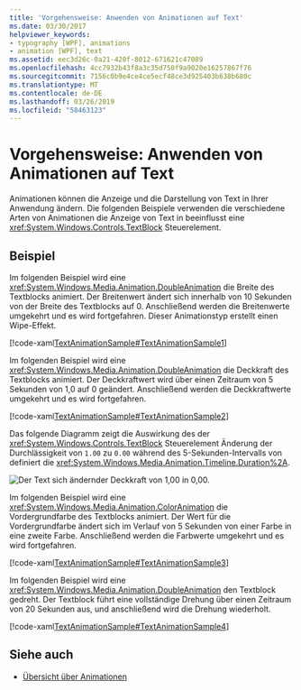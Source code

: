 ```yaml
---
title: 'Vorgehensweise: Anwenden von Animationen auf Text'
ms.date: 03/30/2017
helpviewer_keywords:
- typography [WPF], animations
- animation [WPF], text
ms.assetid: eec3d26c-0a21-420f-8012-671621c47089
ms.openlocfilehash: 4cc7932b43f8a3c35d750f9a9020e16257867f76
ms.sourcegitcommit: 7156c0b9e4ce4ce5ecf48ce3d925403b638b680c
ms.translationtype: MT
ms.contentlocale: de-DE
ms.lasthandoff: 03/26/2019
ms.locfileid: "58463123"
---
```

# <a name="how-to-apply-animations-to-text"></a>Vorgehensweise: Anwenden von Animationen auf Text
Animationen können die Anzeige und die Darstellung von Text in Ihrer Anwendung ändern. Die folgenden Beispiele verwenden die verschiedene Arten von Animationen die Anzeige von Text in beeinflusst eine <xref:System.Windows.Controls.TextBlock> Steuerelement.  
  
## <a name="example"></a>Beispiel  
 Im folgenden Beispiel wird eine <xref:System.Windows.Media.Animation.DoubleAnimation> die Breite des Textblocks animiert. Der Breitenwert ändert sich innerhalb von 10 Sekunden von der Breite des Textblocks auf 0. Anschließend werden die Breitenwerte umgekehrt und es wird fortgefahren. Dieser Animationstyp erstellt einen Wipe-Effekt.  
  
 [!code-xaml[TextAnimationSample#TextAnimationSample1](~/samples/snippets/csharp/VS_Snippets_Wpf/TextAnimationSample/CS/Window1.xaml#textanimationsample1)]  
  
 Im folgenden Beispiel wird eine <xref:System.Windows.Media.Animation.DoubleAnimation> die Deckkraft des Textblocks animiert. Der Deckkraftwert wird über einen Zeitraum von 5 Sekunden von 1,0 auf 0 geändert. Anschließend werden die Deckkraftwerte umgekehrt und es wird fortgefahren.  
  
 [!code-xaml[TextAnimationSample#TextAnimationSample2](~/samples/snippets/csharp/VS_Snippets_Wpf/TextAnimationSample/CS/Window1.xaml#textanimationsample2)]  
  
 Das folgende Diagramm zeigt die Auswirkung des der <xref:System.Windows.Controls.TextBlock> Steuerelement Änderung der Durchlässigkeit von `1.00` zu `0.00` während des 5-Sekunden-Intervalls von definiert die <xref:System.Windows.Media.Animation.Timeline.Duration%2A>.  
  
 ![Der Text sich ändernder Deckkraft von 1,00 in 0,00.](./media/how-to-apply-animations-to-text/faded-text-opacity-change.png)  
   
 Im folgenden Beispiel wird eine <xref:System.Windows.Media.Animation.ColorAnimation> die Vordergrundfarbe des Textblocks animiert. Der Wert für die Vordergrundfarbe ändert sich im Verlauf von 5 Sekunden von einer Farbe in eine zweite Farbe. Anschließend werden die Farbwerte umgekehrt und es wird fortgefahren.  
  
 [!code-xaml[TextAnimationSample#TextAnimationSample3](~/samples/snippets/csharp/VS_Snippets_Wpf/TextAnimationSample/CS/Window1.xaml#textanimationsample3)]  
  
 Im folgenden Beispiel wird eine <xref:System.Windows.Media.Animation.DoubleAnimation> den Textblock gedreht. Der Textblock führt eine vollständige Drehung über einen Zeitraum von 20 Sekunden aus, und anschließend wird die Drehung wiederholt.  
  
 [!code-xaml[TextAnimationSample#TextAnimationSample4](~/samples/snippets/csharp/VS_Snippets_Wpf/TextAnimationSample/CS/Window1.xaml#textanimationsample4)]  
  
## <a name="see-also"></a>Siehe auch
- [Übersicht über Animationen](../graphics-multimedia/animation-overview.md)
